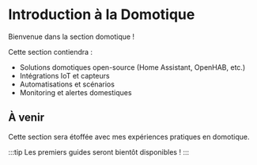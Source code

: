 # Introduction à la Domotique

Bienvenue dans la section domotique ! 

Cette section contiendra :
- Solutions domotiques open-source (Home Assistant, OpenHAB, etc.)
- Intégrations IoT et capteurs
- Automatisations et scénarios
- Monitoring et alertes domestiques

## À venir

Cette section sera étoffée avec mes expériences pratiques en domotique.

:::tip
Les premiers guides seront bientôt disponibles !
::: 